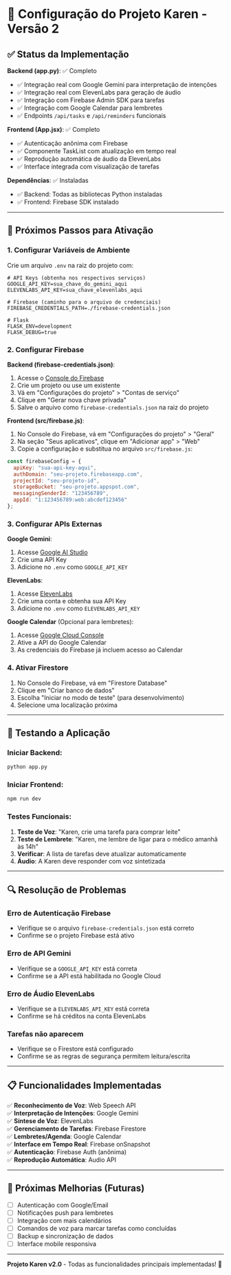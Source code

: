 # 🔧 Configuração do Projeto Karen - Versão 2

## ✅ Status da Implementação

**Backend (app.py)**: ✅ Completo
- ✅ Integração real com Google Gemini para interpretação de intenções
- ✅ Integração real com ElevenLabs para geração de áudio
- ✅ Integração com Firebase Admin SDK para tarefas
- ✅ Integração com Google Calendar para lembretes
- ✅ Endpoints `/api/tasks` e `/api/reminders` funcionais

**Frontend (App.jsx)**: ✅ Completo
- ✅ Autenticação anônima com Firebase
- ✅ Componente TaskList com atualização em tempo real
- ✅ Reprodução automática de áudio da ElevenLabs
- ✅ Interface integrada com visualização de tarefas

**Dependências**: ✅ Instaladas
- ✅ Backend: Todas as bibliotecas Python instaladas
- ✅ Frontend: Firebase SDK instalado

---

## 🚀 Próximos Passos para Ativação

### 1. Configurar Variáveis de Ambiente

Crie um arquivo `.env` na raiz do projeto com:

```env
# API Keys (obtenha nos respectivos serviços)
GOOGLE_API_KEY=sua_chave_do_gemini_aqui
ELEVENLABS_API_KEY=sua_chave_elevenlabs_aqui

# Firebase (caminho para o arquivo de credenciais)
FIREBASE_CREDENTIALS_PATH=./firebase-credentials.json

# Flask
FLASK_ENV=development
FLASK_DEBUG=true
```

### 2. Configurar Firebase

**Backend (firebase-credentials.json)**:
1. Acesse o [Console do Firebase](https://console.firebase.google.com/)
2. Crie um projeto ou use um existente
3. Vá em "Configurações do projeto" > "Contas de serviço"
4. Clique em "Gerar nova chave privada"
5. Salve o arquivo como `firebase-credentials.json` na raiz do projeto

**Frontend (src/firebase.js)**:
1. No Console do Firebase, vá em "Configurações do projeto" > "Geral"
2. Na seção "Seus aplicativos", clique em "Adicionar app" > "Web"
3. Copie a configuração e substitua no arquivo `src/firebase.js`:

```javascript
const firebaseConfig = {
  apiKey: "sua-api-key-aqui",
  authDomain: "seu-projeto.firebaseapp.com",
  projectId: "seu-projeto-id",
  storageBucket: "seu-projeto.appspot.com",
  messagingSenderId: "123456789",
  appId: "1:123456789:web:abcdef123456"
};
```

### 3. Configurar APIs Externas

**Google Gemini**:
1. Acesse [Google AI Studio](https://makersuite.google.com/app/apikey)
2. Crie uma API Key
3. Adicione no `.env` como `GOOGLE_API_KEY`

**ElevenLabs**:
1. Acesse [ElevenLabs](https://elevenlabs.io/)
2. Crie uma conta e obtenha sua API Key
3. Adicione no `.env` como `ELEVENLABS_API_KEY`

**Google Calendar** (Opcional para lembretes):
1. Acesse [Google Cloud Console](https://console.cloud.google.com/)
2. Ative a API do Google Calendar
3. As credenciais do Firebase já incluem acesso ao Calendar

### 4. Ativar Firestore

1. No Console do Firebase, vá em "Firestore Database"
2. Clique em "Criar banco de dados"
3. Escolha "Iniciar no modo de teste" (para desenvolvimento)
4. Selecione uma localização próxima

---

## 🧪 Testando a Aplicação

### Iniciar Backend:
```bash
python app.py
```

### Iniciar Frontend:
```bash
npm run dev
```

### Testes Funcionais:

1. **Teste de Voz**: "Karen, crie uma tarefa para comprar leite"
2. **Teste de Lembrete**: "Karen, me lembre de ligar para o médico amanhã às 14h"
3. **Verificar**: A lista de tarefas deve atualizar automaticamente
4. **Áudio**: A Karen deve responder com voz sintetizada

---

## 🔍 Resolução de Problemas

### Erro de Autenticação Firebase
- Verifique se o arquivo `firebase-credentials.json` está correto
- Confirme se o projeto Firebase está ativo

### Erro de API Gemini
- Verifique se a `GOOGLE_API_KEY` está correta
- Confirme se a API está habilitada no Google Cloud

### Erro de Áudio ElevenLabs
- Verifique se a `ELEVENLABS_API_KEY` está correta
- Confirme se há créditos na conta ElevenLabs

### Tarefas não aparecem
- Verifique se o Firestore está configurado
- Confirme se as regras de segurança permitem leitura/escrita

---

## 📋 Funcionalidades Implementadas

✅ **Reconhecimento de Voz**: Web Speech API  
✅ **Interpretação de Intenções**: Google Gemini  
✅ **Síntese de Voz**: ElevenLabs  
✅ **Gerenciamento de Tarefas**: Firebase Firestore  
✅ **Lembretes/Agenda**: Google Calendar  
✅ **Interface em Tempo Real**: Firebase onSnapshot  
✅ **Autenticação**: Firebase Auth (anônima)  
✅ **Reprodução Automática**: Audio API  

---

## 🎯 Próximas Melhorias (Futuras)

- [ ] Autenticação com Google/Email
- [ ] Notificações push para lembretes
- [ ] Integração com mais calendários
- [ ] Comandos de voz para marcar tarefas como concluídas
- [ ] Backup e sincronização de dados
- [ ] Interface mobile responsiva

---

**Projeto Karen v2.0** - Todas as funcionalidades principais implementadas! 🎉